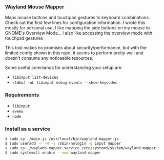 ### Wayland Mouse Mapper

Maps mouse buttons and touchpad gestures to keyboard combinations. Check out the first few lines for configuration information. I wrote this mostly for personal use, I like mapping the side buttons on my mouse to GNOME's Overview Mode... I also like accessing the overview mode with touchpad gestures

This tool makes no promises about security/performance, but with the limited config shown in this repo, it seems to perform pretty well and doesn't consume any noticeable resources.

Some useful commands for understanding your setup are:

- `libinput list-devices`
- `stdbuf -oL libinput debug-events --show-keycodes`

### Requirements

- `libinput`
- `evemu`
- `node`

### Install as a service

```bash
$ sudo cp ./main.js /usr/local/bin/wayland-mapper.js
$ sudo useradd -r -M -s /sbin/nologin -g input mapper
$ sudo cp ./wayland-mapper.service /etc/systemd/system/wayland-mapper.service
$ sudo systemctl enable --now wayland-mapper
```
